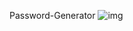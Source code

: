 Password-Generator
![img](https://github.com/SaqeebPatel/Password-Generator/assets/132561344/9193672a-e34b-4bbb-a2cc-5312e978bf58)
